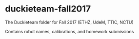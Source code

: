 # duckieteam-fall2017
The Duckieteam folder for Fall 2017 (ETHZ, UdeM, TTIC, NCTU)

Contains robot names, calibrations, and homework submissions
